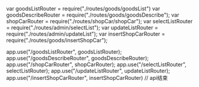 
var goodsListRouter = require("./routes/goods/goodsList")
var goodsDescribeRouter = require("./routes/goods/goodsDescribe");
var shopCarRouter = require("./routes/shopCar/shopCar");
var selectListRouter = require("./routes/admin/selectList");
var updateListRouter = require("./routes/admin/updateList");
var insertShopCarRouter = require("./routes/goods/insertShopCar");


app.use("/goodsListRouter", goodsListRouter);
app.use("/goodsDescribeRouter", goodsDescribeRouter);
app.use("/shopCarRouter", shopCarRouter);
app.use("/selectListRouter", selectListRouter);
app.use("/updateListRouter", updateListRouter);
app.use("/insertShopCarRouter", insertShopCarRouter)
// api结束